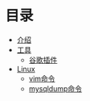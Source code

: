 # 目录

* [介绍](README.md)
* [工具]()
	* [谷歌插件](Google_ext/gg-extension.md)
* [Linux]()
	* [vim命令](Linux/vim.md)
	* [mysqldump命令](Linux/mysqldump.md)
